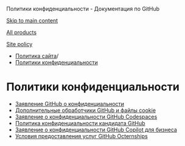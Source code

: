 Политики конфиденциальности - Документация по GitHub

[Skip to main content](#main-content)

[All products](/ru)

[Site policy](/site-policy)

* [Политика сайта](/ru/site-policy)/
* [Политики конфиденциальности](/ru/site-policy/privacy-policies)

Политики конфиденциальности
==========

* [Заявление GitHub о конфиденциальности](/ru/site-policy/privacy-policies/github-privacy-statement)
* [Дополнительные обработчики GitHub и файлы cookie](/ru/site-policy/privacy-policies/github-subprocessors-and-cookies)
* [Заявление о конфиденциальности GitHub Codespaces](/ru/site-policy/privacy-policies/github-codespaces-privacy-statement)
* [Политика конфиденциальности кандидата GitHub](/ru/site-policy/privacy-policies/github-candidate-privacy-policy)
* [Заявление о конфиденциальности GitHub Copilot для бизнеса](/ru/site-policy/privacy-policies/github-copilot-for-business-privacy-statement)
* [Условия предоставления услуг GitHub Octernships](/ru/site-policy/privacy-policies/github-octernships-terms-of-service)
